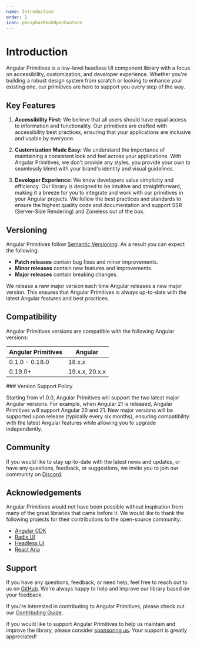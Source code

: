 ```yaml
---
name: Introduction
order: 1
icon: phosphorBookOpenDuotone
---
```


# Introduction

Angular Primitives is a low-level headless UI component library with a focus on accessibility, customization, and developer experience. Whether you're building a robust design system from scratch or looking to enhance your existing one, our primitives are here to support you every step of the way.

## Key Features

1. **Accessibility First:** We believe that all users should have equal access to information and functionality. Our primitives are crafted with accessibility best practices, ensuring that your applications are inclusive and usable by everyone.

2. **Customization Made Easy:** We understand the importance of maintaining a consistent look and feel across your applications. With Angular Primitives, we don't provide any styles, you provide your own to seamlessly blend with your brand's identity and visual guidelines.

3. **Developer Experience:** We know developers value simplicity and efficiency. Our library is designed to be intuitive and straightforward, making it a breeze for you to integrate and work with our primitives in your Angular projects. We follow the best practices and standards to ensure the highest quality code and documentation and support SSR (Server-Side Rendering) and Zoneless out of the box.

## Versioning

Angular Primitives follow [Semantic Versioning](https://semver.org/). As a result you can expect the following:

- **Patch releases** contain bug fixes and minor improvements.
- **Minor releases** contain new features and improvements.
- **Major releases** contain breaking changes.

We release a new major version each time Angular releases a new major version.
This ensures that Angular Primitives is always up-to-date with the latest Angular features and best practices.

## Compatibility

Angular Primitives versions are compatible with the following Angular versions:

| Angular Primitives | Angular        |
| ------------------ | -------------- |
| 0.1.0 - 0.18.0     | 18.x.x         |
| 0.19.0+            | 19.x.x, 20.x.x |

### Version Support Policy

Starting from v1.0.0, Angular Primitives will support the two latest major Angular versions. For example, when Angular 21 is released, Angular Primitives will support Angular 20 and 21. New major versions will be supported upon release (typically every six months), ensuring compatibility with the latest Angular features while allowing you to upgrade independently.

## Community

If you would like to stay up-to-date with the latest news and updates, or have any questions, feedback, or suggestions, we invite you to join our community on [Discord](https://discord.gg/NTdjc5r3gC).

## Acknowledgements

Angular Primitives would not have been possible without inspiration from many of the great libraries that came before it.
We would like to thank the following projects for their contributions to the open-source community:

- [Angular CDK](https://material.angular.io/cdk)
- [Radix UI](https://radix-ui.com/)
- [Headless UI](https://headlessui.com/)
- [React Aria](https://react-spectrum.adobe.com/react-aria/)

## Support

If you have any questions, feedback, or need help, feel free to reach out to us on [GitHub](https://github.com/ng-primitives/ng-primitives). We're always happy to help and improve our library based on your feedback.

If you're interested in contributing to Angular Primitives, please check out our [Contributing Guide](https://github.com/ng-primitives/ng-primitives/blob/main/CONTRIBUTING.md).

If you would like to support Angular Primitives to help us maintain and improve the library, please consider [sponsoring us](https://github.com/sponsors/ng-primitives). Your support is greatly appreciated!

